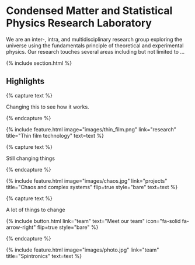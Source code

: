 ---
---

# Condensed Matter and Statistical Physics Research Laboratory

We are an inter-, intra, and multidisciplinary research group exploring the universe using the fundamentals principle of theoretical and experimental physics.  Our research touches several areas including but not limited to ...

{% include section.html %}

## Highlights

{% capture text %}

Changing this to see how it works.


{% endcapture %}

{%
  include feature.html
  image="images/thin_film.png"
  link="research"
  title="Thin film technology"
  text=text
%}

{% capture text %}

Still changing things


{% endcapture %}

{%
  include feature.html
  image="images/chaos.jpg"
  link="projects"
  title="Chaos and complex systems"
  flip=true
  style="bare"
  text=text
%}

{% capture text %}

A lot of things to change

{%
  include button.html
  link="team"
  text="Meet our team"
  icon="fa-solid fa-arrow-right"
  flip=true
  style="bare"
%}

{% endcapture %}

{%
  include feature.html
  image="images/photo.jpg"
  link="team"
  title="Spintronics"
  text=text
%}
